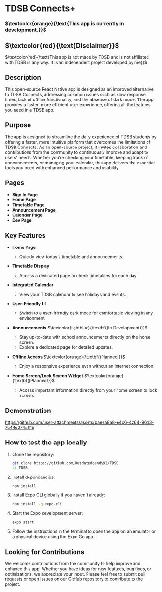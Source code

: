 # TDSB Connects+

### $\textcolor{orange}{\text{This app is currently in development.}}$
## $\textcolor{red}{\text{Disclaimer}}$

$\textcolor{red}{\text{This app is not made by TDSB and is not affiliated with TDSB in any way. It is an independent project developed by me}}$
## Description

This open-source React Native app is designed as an improved alternative to TDSB Connects, addressing common issues such as slow response times, lack of offline functionality, and the absence of dark mode. The app provides a faster, more efficient user experience, offering all the features you need in a TDSB app.

## Purpose

The app is designed to streamline the daily experience of TDSB students by offering a faster, more intuitive platform that overcomes the limitations of TDSB Connects. As an open-source project, it invites collaboration and contributions from the community to continuously improve and adapt to users' needs. Whether you're checking your timetable, keeping track of announcements, or managing your calendar, this app delivers the essential tools you need with enhanced performance and usability


## Pages

- **Sign In Page**
- **Home Page**
- **Timetable Page**
- **Announcement Page**
- **Calendar Page**
- **Dev Page**

## Key Features

- **Home Page**
    - Quickly view today's timetable and announcements.

- **Timetable Display**
    - Access a dedicated page to check timetables for each day.

- **Integrated Calendar**
    - View your TDSB calendar to see holidays and events.

- **User-Friendly UI**
    - Switch to a user-friendly dark mode for comfortable viewing in any environment.

- **Announcements** $\textcolor{lightblue}{\textbf{(In Development)}}$
    - Stay up-to-date with school announcements directly on the home screen.
    - Explore a dedicated page for detailed updates.

- **Offline Access** $\textcolor{orange}{\textbf{(Planned)}}$
    - Enjoy a responsive experience even without an internet connection.

- **Home Screen/Lock Screen Widget** $\textcolor{orange}{\textbf{(Planned)}}$
    - Access important information directly from your home screen or lock screen.

## Demonstration

https://github.com/user-attachments/assets/baeea8a8-e4c6-4264-9643-7c44e274a61b

## How to test the app locally

1. Clone the repository:
     ```sh
     git clone https://github.com/Outdatedcandy92/TDSB
     cd TDSB
     ```

2. Install dependencies:
     ```sh
     npm install
     ```

3. Install Expo CLI globally if you haven't already:
     ```sh
     npm install -g expo-cli
     ```

4. Start the Expo development server:
     ```sh
     expo start
     ```

5. Follow the instructions in the terminal to open the app on an emulator or a physical device using the Expo Go app.

## Looking for Contributions

We welcome contributions from the community to help improve and enhance this app. Whether you have ideas for new features, bug fixes, or optimizations, we appreciate your input. Please feel free to submit pull requests or open issues on our GitHub repository to contribute to the project.

